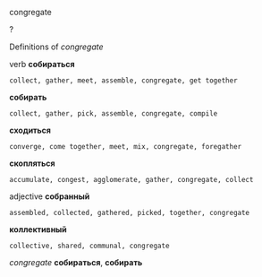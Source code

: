 congregate

?


Definitions of _congregate_

verb
**собираться**

    collect, gather, meet, assemble, congregate, get together
**собирать**

    collect, gather, pick, assemble, congregate, compile
**сходиться**

    converge, come together, meet, mix, congregate, foregather
**скопляться**

    accumulate, congest, agglomerate, gather, congregate, collect

adjective
**собранный**

    assembled, collected, gathered, picked, together, congregate
**коллективный**

    collective, shared, communal, congregate

_congregate_
**собираться**, **собирать**
